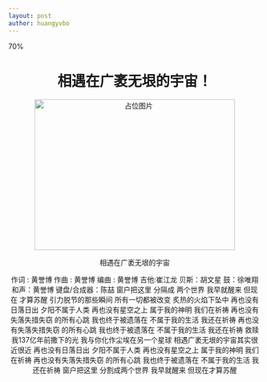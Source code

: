 ```yaml
---
layout: post
author: huangyvbo
---
```


<div class="progress">
  <div class="progress-bar" role="progressbar" aria-valuenow="70"
  aria-valuemin="0" aria-valuemax="100" style="width:70%">
    70%
  </div>
</div>
<div style="text-align: center;">
    <h1>相遇在广袤无垠的宇宙！</h1>
    <img src="https://img2.imgtp.com/2024/05/09/N6bymiHP.jpg" alt="占位图片" style="width: 400px; height: 300px; object-fit: cover;">
    <p>相遇在广袤无垠的宇宙


作词 : 黄誉博
作曲 : 黄誉博
编曲 : 黄誉博
吉他:崔江龙
贝斯：胡文星
鼓：徐唯翔
和声：黄誉博
键盘/合成器：陈喆
窗户把这里
分隔成
两个世界
我早就醒来
但现在
才算苏醒
引力脱节的那些瞬间
所有一切都被改变
炙热的火焰下坠中
再也没有日落日出
夕阳不属于人类
再也没有星空之上
属于我的神明
我们在祈祷
再也没有失落失措失窃
的所有心跳
我也终于被遗落在
不属于我的生活
我还在祈祷
再也没有失落失措失窃
的所有心跳
我也终于被遗落在
不属于我的生活
我还在祈祷
救赎我137亿年前撒下的光
我与你化作尘埃在另一个星球
相遇广袤无垠的宇宙其实很近很近
再也没有日落日出
夕阳不属于人类
再也没有星空之上
属于我的神明
我们在祈祷
再也没有失落失措失窃
的所有心跳
我也终于被遗落在
不属于我的生活
我还在祈祷
窗户把这里
分割成两个世界
我早就醒来
但现在才算苏醒
</p>
  </div>
